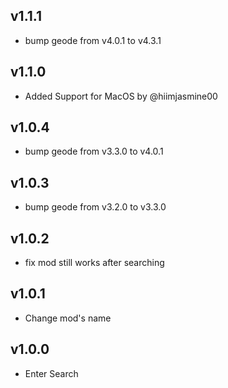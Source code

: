 ## v1.1.1

- bump geode from v4.0.1 to v4.3.1

## v1.1.0

- Added Support for MacOS by @hiimjasmine00

## v1.0.4

- bump geode from v3.3.0 to v4.0.1

## v1.0.3

- bump geode from v3.2.0 to v3.3.0

## v1.0.2

- fix mod still works after searching

## v1.0.1

- Change mod's name

## v1.0.0

- Enter Search
